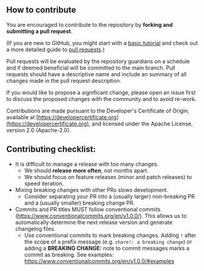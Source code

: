 ## How to contribute

You are encouraged to contribute to the repository by **forking and submitting a pull request**.

(If you are new to GitHub, you might start with a [basic tutorial](https://help.github.com/articles/set-up-git) and check out a more detailed guide to [pull requests](https://help.github.com/articles/using-pull-requests/).)

Pull requests will be evaluated by the repository guardians on a schedule and if deemed beneficial will be committed to the main branch. Pull requests should have a descriptive name and include an summary of all changes made in the pull request description.

If you would like to propose a significant change, please open an issue first to discuss the proposed changes with the community and to avoid re-work.

Contributions are made pursuant to the Developer's Certificate of Origin, available at [https://developercertificate.org](https://developercertificate.org), and licensed under the Apache License, version 2.0 (Apache-2.0).

## Contributing checklist:

- It is difficult to manage a release with too many changes.
  - We should **release more often**, not months apart.
  - We should focus on feature releases (minor and patch releases) to speed iteration.
- Mixing breaking changes with other PRs slows development.
  - Consider separating your PR into a (usually larger) non-breaking PR and a (usually smaller) breaking change PR.
- Commits and PR titles MUST follow conventional commits (https://www.conventionalcommits.org/en/v1.0.0/). This allows us to automatically determine the next release version and generate changelog files.
  - Use conventional commits to mark breaking changes. Adding `!` after the scope of a prefix message (e.g. `chore!: a breaking change`) or adding a **BREAKING CHANGE:** note to commit messages marks a commit as breaking. See examples: https://www.conventionalcommits.org/en/v1.0.0/#examples
